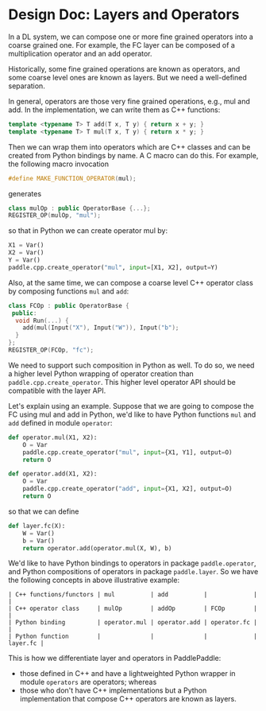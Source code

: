# Design Doc: Layers and Operators

In a DL system, we can compose one or more fine grained operators into a coarse grained one.  For example, the FC layer can be composed of a multiplication operator and an add operator.

Historically, some fine grained operations are known as operators, and some coarse level ones are known as layers.  But we need a well-defined separation.

In general, operators are those very fine grained operations, e.g., mul and add. In the implementation, we can write them as C++ functions:

```c++
template <typename T> T add(T x, T y) { return x + y; }
template <typename T> T mul(T x, T y) { return x * y; }
```

Then we can wrap them into operators which are C++ classes and can be created from Python bindings by name.  A C macro can do this. For example, the following macro invocation

```c++
#define MAKE_FUNCTION_OPERATOR(mul);
```

generates

```c++
class mulOp : public OperatorBase {...};
REGISTER_OP(mulOp, "mul");
```

so that in Python we can create operator mul by:

```python
X1 = Var()
X2 = Var()
Y = Var()
paddle.cpp.create_operator("mul", input=[X1, X2], output=Y)
```

Also, at the same time, we can compose a coarse level C++ operator class by composing functions `mul` and `add`:

```c++
class FCOp : public OperatorBase {
 public:
  void Run(...) {
    add(mul(Input("X"), Input("W")), Input("b");
  }
};
REGISTER_OP(FCOp, "fc");
```

We need to support such composition in Python as well.  To do so, we need a higher level Python wrapping of operator creation than `paddle.cpp.create_operator`.  This higher level operator API should be compatible with the layer API.

Let's explain using an example.  Suppose that we are going to compose the FC using mul and add in Python, we'd like to have Python functions `mul` and `add` defined in module `operator`:

```python
def operator.mul(X1, X2):
    O = Var
    paddle.cpp.create_operator("mul", input={X1, Y1], output=O)
    return O

def operator.add(X1, X2):
    O = Var
    paddle.cpp.create_operator("add", input={X1, X2], output=O)
    return O
```

so that we can define

```python
def layer.fc(X):
    W = Var()
    b = Var()
    return operator.add(operator.mul(X, W), b)
```

We'd like to have Python bindings to operators in package `paddle.operator`, and Python compositions of operators in package `paddle.layer`.  So we have the following concepts in above illustrative example:

```
| C++ functions/functors | mul          | add          |             |          |
| C++ operator class     | mulOp        | addOp        | FCOp        |          |
| Python binding         | operator.mul | operator.add | operator.fc |          |
| Python function        |              |              |             | layer.fc |
```

This is how we differentiate layer and operators in PaddlePaddle:

- those defined in C++ and have a lightweighted Python wrapper in module `operators` are operators; whereas
- those who don't have C++ implementations but a Python implementation that compose C++ operators are known as layers.
